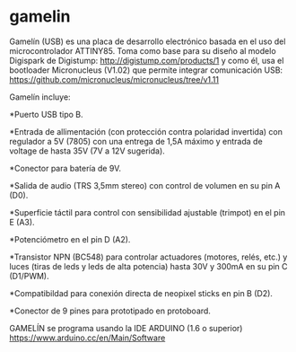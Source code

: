 # gamelin
Gamelín (USB) es una placa de desarrollo electrónico basada en el uso del microcontrolador ATTINY85. 
Toma como base para su diseño al modelo Digispark de Digistump:
http://digistump.com/products/1
y como él, usa el bootloader Micronucleus (V1.02) que permite integrar comunicación USB:
https://github.com/micronucleus/micronucleus/tree/v1.11

Gamelín incluye:

*Puerto USB tipo B.

*Entrada de allimentación (con protección contra polaridad invertida) con regulador a 5V (7805) con una entrega de 1,5A máximo y entrada de voltage de hasta 35V (7V a 12V sugerida).

*Conector para batería de 9V.

*Salida de audio (TRS 3,5mm stereo) con control de volumen en su pin A (D0).

*Superficie táctil para control con sensibilidad ajustable (trimpot) en el pin E (A3).

*Potenciómetro en el pin D (A2).

*Transistor NPN (BC548) para controlar actuadores (motores, relés, etc.) y luces (tiras de leds y leds de alta potencia) hasta 30V y 300mA en su pin C (D1/PWM).

*Compatibildad para conexión directa de neopixel sticks en pin B (D2).

*Conector de 9 pines para prototipado en protoboard.

GAMELÍN se programa usando la IDE ARDUINO (1.6 o superior)
https://www.arduino.cc/en/Main/Software



